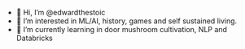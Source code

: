 - 👋 Hi, I’m @edwardthestoic
- 👀 I’m interested in ML/AI, history, games and self sustained living.
- 🌱 I’m currently learning in door mushroom cultivation, NLP and Databricks


<!---
edwardthestoic/edwardthestoic is a ✨ special ✨ repository because its `README.md` (this file) appears on your GitHub profile.
You can click the Preview link to take a look at your changes.
--->
